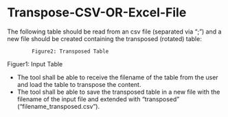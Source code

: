 # Transpose-CSV-OR-Excel-File
The following table should be read from an csv file (separated via “;”) and a new file should be created containing the transposed (rotated) table:

			Figure2: Transposed Table

Figuer1: Input Table
-	The tool shall be able to receive the filename of the table from the user and load the table to transpose the content. 
-	The tool shall be able to save the transposed table in a new file with the filename of the input file and extended with “transposed” (“filename_transposed.csv”).
